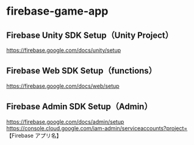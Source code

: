 # firebase-game-app


## Firebase Unity SDK Setup（Unity Project）
https://firebase.google.com/docs/unity/setup

## Firebase Web SDK Setup（functions）
https://firebase.google.com/docs/web/setup

## Firebase Admin SDK Setup（Admin）
https://firebase.google.com/docs/admin/setup
https://console.cloud.google.com/iam-admin/serviceaccounts?project= 【Firebase アプリ名】

